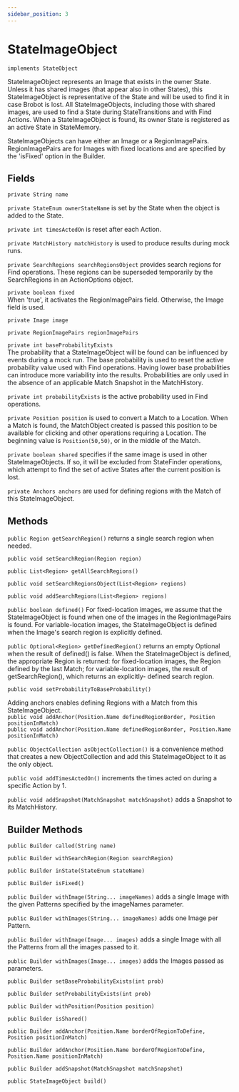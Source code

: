 ```yaml
---
sidebar_position: 3
---
```


# StateImageObject

`implements StateObject`  

StateImageObject represents an Image that exists in the owner State. Unless
it has shared images (that appear also in other States), this StateImageObject 
is representative of the State and will be
used to find it in case Brobot is lost. All StateImageObjects, including those with shared
images, are used to find a State during StateTransitions and with Find Actions. When a 
StateImageObject is found, its owner State is registered as an active State in 
StateMemory. 

StateImageObjects can have either an Image or a RegionImagePairs. RegionImagePairs are for
Images with fixed locations and are specified by the 'isFixed' option in the Builder.

## Fields
`private String name`   

`private StateEnum ownerStateName` is set by the State when the object is added to the State.  

`private int timesActedOn` is reset after each Action.  

`private MatchHistory matchHistory` is used to produce results during mock runs.  

`private SearchRegions searchRegionsObject` provides search regions for Find operations.
These regions can be superseded temporarily by the SearchRegions in an ActionOptions object.   

`private boolean fixed`  
When 'true', it activates the RegionImagePairs field. Otherwise, the 
Image field is used.    

`private Image image`  

`private RegionImagePairs regionImagePairs`  

`private int baseProbabilityExists`  
The probability that a StateImageObject will be found
can be influenced by events during a mock run. The base probability is used to reset the 
active probability value used with Find operations. Having lower base probabilities can
introduce more variability into the results. Probabilities are only used in the absence of
an applicable Match Snapshot in the MatchHistory.  

`private int probabilityExists` is the active probability used in Find operations.  

`private Position position` is used to convert a Match to a Location. When a Match is found,
the MatchObject created is passed this position to be available for clicking and other 
operations requiring a Location. The beginning value is `Position(50,50)`, or in the 
middle of the Match.  

`private boolean shared` specifies if the same image is used in other StateImageObjects. If 
so, it will be excluded from StateFinder operations, which attempt to find the set of 
active States after the current position is lost.  

`private Anchors anchors` are used for defining regions with the Match of this StateImageObject.    

## Methods  
`public Region getSearchRegion()` returns a single search region when needed.  

`public void setSearchRegion(Region region)`  

`public List<Region> getAllSearchRegions()`  

`public void setSearchRegionsObject(List<Region> regions)`  

`public void addSearchRegions(List<Region> regions)`  

`public boolean defined()` For fixed-location images, we assume that the StateImageObject
is found when one of the images in the RegionImagePairs is found. For variable-location 
images, the StateImageObject is defined when the Image's search region is explicitly 
defined.  

`public Optional<Region> getDefinedRegion()` returns an empty Optional when the result of
defined() is false. When the StateImageObject is defined, the appropriate Region is 
returned: for fixed-location images, the Region defined by the last Match; for 
variable-location images, the result of getSearchRegion(), which returns an explicitly-
defined search region.  

`public void setProbabilityToBaseProbability()`  

Adding anchors enables defining Regions with a Match from this StateImageObject.  
`public void addAnchor(Position.Name definedRegionBorder, Position positionInMatch)`  
`public void addAnchor(Position.Name definedRegionBorder, Position.Name positionInMatch)`   

`public ObjectCollection asObjectCollection()` is a convenience method that creates a new
ObjectCollection and add this StateImageObject to it as the only object.  

`public void addTimesActedOn()` increments the times acted on during a specific Action by 1.  

`public void addSnapshot(MatchSnapshot matchSnapshot)` adds a Snapshot to its MatchHistory.  

## Builder Methods
`public Builder called(String name)`  

`public Builder withSearchRegion(Region searchRegion)`  

`public Builder inState(StateEnum stateName)`  

`public Builder isFixed()`  

`public Builder withImage(String... imageNames)` adds a single Image with the given Patterns
specified by the imageNames parameter.  

`public Builder withImages(String... imageNames)` adds one Image per Pattern.  

`public Builder withImage(Image... images)` adds a single Image with all the Patterns 
from all the images passed to it.  

`public Builder withImages(Image... images)` adds the Images passed as parameters.  

`public Builder setBaseProbabilityExists(int prob)`  

`public Builder setProbabilityExists(int prob)`  

`public Builder withPosition(Position position)`  

`public Builder isShared()`  

`public Builder addAnchor(Position.Name borderOfRegionToDefine, Position positionInMatch)`  

`public Builder addAnchor(Position.Name borderOfRegionToDefine, Position.Name positionInMatch)`  

`public Builder addSnapshot(MatchSnapshot matchSnapshot)`   

`public StateImageObject build()`  


